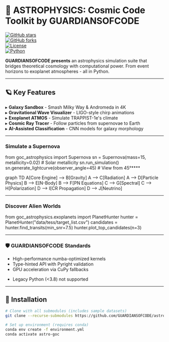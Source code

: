 # 🌠 ASTROPHYSICS: Cosmic Code Toolkit by GUARDIANSOFCODE  

[![GitHub stars](https://img.shields.io/github/stars/GUARDIANSOFCODE/astrophysics?style=for-the-badge)](https://github.com/GUARDIANSOFCODE/astrophysics)  
[![GitHub forks](https://img.shields.io/github/forks/GUARDIANSOFCODE/astrophysics?style=for-the-badge)](https://github.com/GUARDIANSOFCODE/astrophysics/network)  
[![License](https://img.shields.io/badge/license-MIT-blue?style=for-the-badge)](LICENSE)  
[![Python](https://img.shields.io/badge/Python-3.8%2B-blueviolet?style=for-the-badge&logo=python)](https://python.org)  

**GUARDIANSOFCODE presents** an astrophysics simulation suite that bridges theoretical cosmology with computational power. From event horizons to exoplanet atmospheres - all in Python.  

---

## 🪐 Key Features  
▸ **Galaxy Sandbox** - Smash Milky Way & Andromeda in 4K  
▸ **Gravitational Wave Visualizer** - LIGO-style chirp animations  
▸ **Exoplanet ATMOS** - Simulate TRAPPIST-1e's climate  
▸ **Cosmic Ray Tracer** - Follow particles from supernovae to Earth  
▸ **AI-Assisted Classification** - CNN models for galaxy morphology  

---
### Simulate a Supernova
from goc_astrophysics import Supernova
sn = Supernova(mass=15, metallicity=0.02)  # Solar metallicity
sn.run_simulation()
sn.generate_lightcurve(observer_angle=45)  # View from 45°****











graph TD
    A[Core Engine] --> B[Gravity]
    A --> C[Radiation]
    A --> D[Particle Physics]
    B --> E[N-Body]
    B --> F[PN Equations]
    C --> G[Spectral]
    C --> H[Polarization]
    D --> I[CR Propagation]
    D --> J[Neutrino]

---

### Discover Alien Worlds

from goc_astrophysics.exoplanets import PlanetHunter
hunter = PlanetHunter("data/tess/target_list.csv")
candidates = hunter.find_transits(min_snr=7.5)
hunter.plot_top_candidates(n=3)

---

### 🛡️ GUARDIANSOFCODE Standards

+ High-performance numba-optimized kernels
+ Type-hinted API with Pyright validation
+ GPU acceleration via CuPy fallbacks
- Legacy Python (<3.8) not supported

---








## 🚀 Installation  
```bash
# Clone with all submodules (includes sample datasets)
git clone --recurse-submodules https://github.com/GUARDIANSOFCODE/astrophysics.git

# Set up environment (requires conda)
conda env create -f environment.yml
conda activate astro-goc
